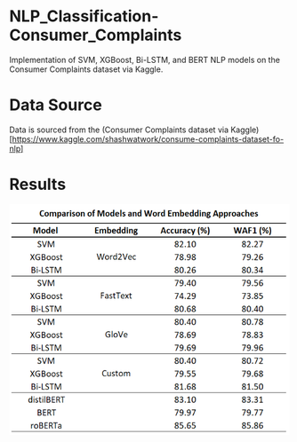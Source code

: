 # NLP_Classification-Consumer_Complaints
Implementation of SVM, XGBoost, Bi-LSTM, and BERT NLP models on the Consumer Complaints dataset via Kaggle.

# Data Source
Data is sourced from the (Consumer Complaints dataset via Kaggle)[https://www.kaggle.com/shashwatwork/consume-complaints-dataset-fo-nlp]

# Results
![Results Table](/results_summary.png?raw=true)  